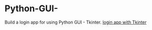 # Python-GUI-
Build a login app for using Python GUI - Tkinter. 
[login app with Tkinter](/tkinter_demo.py)
